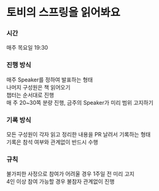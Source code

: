 # 토비의 스프링을 읽어봐요

### 시간
매주 목요일 19:30

### 진행 방식
매주 Speaker를 정하여 발표하는 형태    
나머지 구성원은 책 읽어오기    
챕터는 순서대로 진행    
매 주 20~30쪽 분량 진행, 금주의 Speaker가 미리 범위 고지하기    

### 기록 방식
모든 구성원이 각자 읽고 정리한 내용을 PR 날려서 기록하는 형태    
기록은 참석 여부와 관계없이 반드시 수행    

### 규칙
불가피한 사정으로 참여가 어려울 경우 1주일 전 미리 고지    
4인 이상 참여 가능할 경우 불참자 관계없이 진행    
